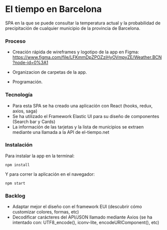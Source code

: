 # El tiempo en Barcelona

SPA en la que se puede consultar la temperatura actual y la probabilidad de precipitación de cualquier municipio de la provincia de Barcelona.


### Proceso

* Creación rápida de wireframes y logotipo de la app en Figma:
https://www.figma.com/file/LFKmmDpZPOZziHyOVmpyZE/Weather.BCN?node-id=0%3A1

* Organizacion de carpetas de la app.

* Programación.



### Tecnología

* Para esta SPA se ha creado una aplicación con React (hooks, redux, axios, saga)
* Se ha utilizado el Framework Elastic UI para su diseño de componentes (Search bar y Cards)
* La información de las tarjetas y la lista de municipios se extraen mediante una llamada a la API de el-tiempo.net

### Instalación

Para instalar la app en la terminal:

```
npm install
```

Y para correr la aplicación en el navegador:

```
npm start
```

### Backlog

* Adaptar mejor el diseño con el framework EUI (descubrir cómo customizar colores, formas, etc)
* Decodificar carácteres del API/JSON llamado mediante Axios (se ha intentado con: UTF8_encode(), iconv-lite, encodeURIComponent(), etc)